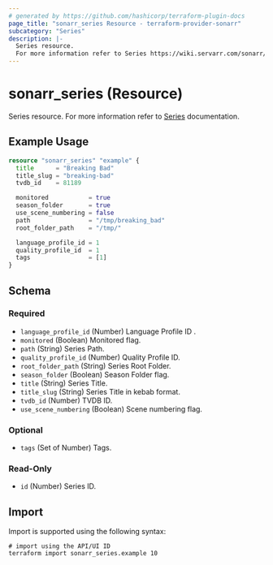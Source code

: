```yaml
---
# generated by https://github.com/hashicorp/terraform-plugin-docs
page_title: "sonarr_series Resource - terraform-provider-sonarr"
subcategory: "Series"
description: |-
  Series resource.
  For more information refer to Series https://wiki.servarr.com/sonarr/library#series documentation.
---
```


# sonarr_series (Resource)

[subcategory:Series]: #
Series resource.
For more information refer to [Series](https://wiki.servarr.com/sonarr/library#series) documentation.

## Example Usage

```terraform
resource "sonarr_series" "example" {
  title      = "Breaking Bad"
  title_slug = "breaking-bad"
  tvdb_id    = 81189

  monitored           = true
  season_folder       = true
  use_scene_numbering = false
  path                = "/tmp/breaking_bad"
  root_folder_path    = "/tmp/"

  language_profile_id = 1
  quality_profile_id  = 1
  tags                = [1]
}
```

<!-- schema generated by tfplugindocs -->
## Schema

### Required

- `language_profile_id` (Number) Language Profile ID .
- `monitored` (Boolean) Monitored flag.
- `path` (String) Series Path.
- `quality_profile_id` (Number) Quality Profile ID.
- `root_folder_path` (String) Series Root Folder.
- `season_folder` (Boolean) Season Folder flag.
- `title` (String) Series Title.
- `title_slug` (String) Series Title in kebab format.
- `tvdb_id` (Number) TVDB ID.
- `use_scene_numbering` (Boolean) Scene numbering flag.

### Optional

- `tags` (Set of Number) Tags.

### Read-Only

- `id` (Number) Series ID.

## Import

Import is supported using the following syntax:

```shell
# import using the API/UI ID
terraform import sonarr_series.example 10
```
